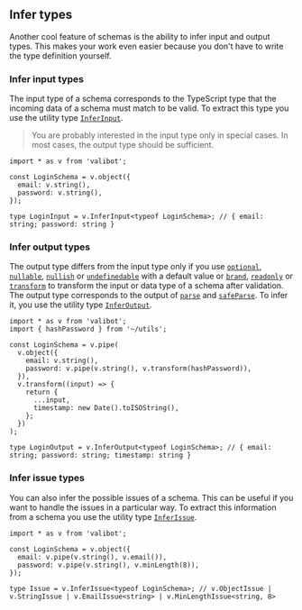 Infer types
-----------

Another cool feature of schemas is the ability to infer input and output types. This makes your work even easier because you don't have to write the type definition yourself.

### Infer input types

The input type of a schema corresponds to the TypeScript type that the incoming data of a schema must match to be valid. To extract this type you use the utility type [`InferInput`](../api/InferInput.md).

> You are probably interested in the input type only in special cases. In most cases, the output type should be sufficient.

    import * as v from 'valibot';
    
    const LoginSchema = v.object({
      email: v.string(),
      password: v.string(),
    });
    
    type LoginInput = v.InferInput<typeof LoginSchema>; // { email: string; password: string }
    

### Infer output types

The output type differs from the input type only if you use [`optional`](../api/optional.md), [`nullable`](../api/nullable.md), [`nullish`](../api/nullish.md) or [`undefinedable`](../api/undefinedable.md) with a default value or [`brand`](../api/brand.md), [`readonly`](../api/readonly.md) or [`transform`](../api/transform.md) to transform the input or data type of a schema after validation. The output type corresponds to the output of [`parse`](../api/parse.md) and [`safeParse`](../api/safeParse.md). To infer it, you use the utility type [`InferOutput`](../api/InferOutput.md).

    import * as v from 'valibot';
    import { hashPassword } from '~/utils';
    
    const LoginSchema = v.pipe(
      v.object({
        email: v.string(),
        password: v.pipe(v.string(), v.transform(hashPassword)),
      }),
      v.transform((input) => {
        return {
          ...input,
          timestamp: new Date().toISOString(),
        };
      })
    );
    
    type LoginOutput = v.InferOutput<typeof LoginSchema>; // { email: string; password: string; timestamp: string }
    

### Infer issue types

You can also infer the possible issues of a schema. This can be useful if you want to handle the issues in a particular way. To extract this information from a schema you use the utility type [`InferIssue`](../api/InferIssue.md).

    import * as v from 'valibot';
    
    const LoginSchema = v.object({
      email: v.pipe(v.string(), v.email()),
      password: v.pipe(v.string(), v.minLength(8)),
    });
    
    type Issue = v.InferIssue<typeof LoginSchema>; // v.ObjectIssue | v.StringIssue | v.EmailIssue<string> | v.MinLengthIssue<string, 8>